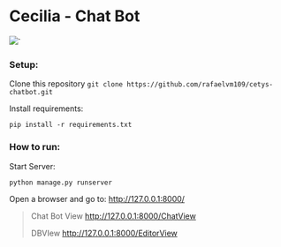 # Cecilia - Chat Bot

![](https://www.insegment.com/blog/wp-content/uploads/2020/11/chatbot-marketing.gif)`

### Setup:

Clone this repository
`git clone https://github.com/rafaelvm109/cetys-chatbot.git`

Install requirements:

    pip install -r requirements.txt


### How to run:

Start Server:

    python manage.py runserver



Open a browser and go to: http://127.0.0.1:8000/

> Chat Bot View
> http://127.0.0.1:8000/ChatView
> 
> DBVIew
> http://127.0.0.1:8000/EditorView

